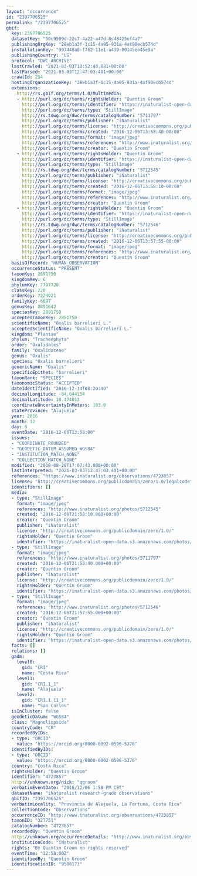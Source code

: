 ```yaml
---
layout: "occurrence"
id: "2397706525"
permalink: "/2397706525"
gbif:
  key: 2397706525
  datasetKey: "50c9509d-22c7-4a22-a47d-8c48425ef4a7"
  publishingOrgKey: "28eb1a3f-1c15-4a95-931a-4af90ecb574d"
  installationKey: "997448a8-f762-11e1-a439-00145eb45e9a"
  publishingCountry: "US"
  protocol: "DWC_ARCHIVE"
  lastCrawled: "2021-03-03T10:52:40.881+00:00"
  lastParsed: "2021-03-03T12:47:03.401+00:00"
  crawlId: 254
  hostingOrganizationKey: "28eb1a3f-1c15-4a95-931a-4af90ecb574d"
  extensions:
    http://rs.gbif.org/terms/1.0/Multimedia:
    - http://purl.org/dc/terms/rightsHolder: "Quentin Groom"
      http://purl.org/dc/terms/identifier: "https://inaturalist-open-data.s3.amazonaws.com/photos/5711797/original.jpeg?1481028412"
      http://purl.org/dc/terms/type: "StillImage"
      http://rs.tdwg.org/dwc/terms/catalogNumber: "5711797"
      http://purl.org/dc/terms/publisher: "iNaturalist"
      http://purl.org/dc/terms/license: "http://creativecommons.org/publicdomain/zero/1.0/"
      http://purl.org/dc/terms/created: "2016-12-06T13:58:40-08:00"
      http://purl.org/dc/terms/format: "image/jpeg"
      http://purl.org/dc/terms/references: "http://www.inaturalist.org/photos/5711797"
      http://purl.org/dc/terms/creator: "Quentin Groom"
    - http://purl.org/dc/terms/rightsHolder: "Quentin Groom"
      http://purl.org/dc/terms/identifier: "https://inaturalist-open-data.s3.amazonaws.com/photos/5712545/original.jpeg?1481042006"
      http://purl.org/dc/terms/type: "StillImage"
      http://rs.tdwg.org/dwc/terms/catalogNumber: "5712545"
      http://purl.org/dc/terms/publisher: "iNaturalist"
      http://purl.org/dc/terms/license: "http://creativecommons.org/publicdomain/zero/1.0/"
      http://purl.org/dc/terms/created: "2016-12-06T13:58:10-08:00"
      http://purl.org/dc/terms/format: "image/jpeg"
      http://purl.org/dc/terms/references: "http://www.inaturalist.org/photos/5712545"
      http://purl.org/dc/terms/creator: "Quentin Groom"
    - http://purl.org/dc/terms/rightsHolder: "Quentin Groom"
      http://purl.org/dc/terms/identifier: "https://inaturalist-open-data.s3.amazonaws.com/photos/5712546/original.jpeg?1481042007"
      http://purl.org/dc/terms/type: "StillImage"
      http://rs.tdwg.org/dwc/terms/catalogNumber: "5712546"
      http://purl.org/dc/terms/publisher: "iNaturalist"
      http://purl.org/dc/terms/license: "http://creativecommons.org/publicdomain/zero/1.0/"
      http://purl.org/dc/terms/created: "2016-12-06T13:57:55-08:00"
      http://purl.org/dc/terms/format: "image/jpeg"
      http://purl.org/dc/terms/references: "http://www.inaturalist.org/photos/5712546"
      http://purl.org/dc/terms/creator: "Quentin Groom"
  basisOfRecord: "HUMAN_OBSERVATION"
  occurrenceStatus: "PRESENT"
  taxonKey: 2891750
  kingdomKey: 6
  phylumKey: 7707728
  classKey: 220
  orderKey: 7224021
  familyKey: 6697
  genusKey: 2891642
  speciesKey: 2891750
  acceptedTaxonKey: 2891750
  scientificName: "Oxalis barrelieri L."
  acceptedScientificName: "Oxalis barrelieri L."
  kingdom: "Plantae"
  phylum: "Tracheophyta"
  order: "Oxalidales"
  family: "Oxalidaceae"
  genus: "Oxalis"
  species: "Oxalis barrelieri"
  genericName: "Oxalis"
  specificEpithet: "barrelieri"
  taxonRank: "SPECIES"
  taxonomicStatus: "ACCEPTED"
  dateIdentified: "2016-12-14T08:20:40"
  decimalLongitude: -84.644154
  decimalLatitude: 10.474013
  coordinateUncertaintyInMeters: 103.0
  stateProvince: "Alajuela"
  year: 2016
  month: 12
  day: 6
  eventDate: "2016-12-06T13:58:00"
  issues:
  - "COORDINATE_ROUNDED"
  - "GEODETIC_DATUM_ASSUMED_WGS84"
  - "INSTITUTION_MATCH_NONE"
  - "COLLECTION_MATCH_NONE"
  modified: "2019-08-28T17:07:43.000+00:00"
  lastInterpreted: "2021-03-03T12:47:03.401+00:00"
  references: "https://www.inaturalist.org/observations/4723857"
  license: "http://creativecommons.org/publicdomain/zero/1.0/legalcode"
  identifiers: []
  media:
  - type: "StillImage"
    format: "image/jpeg"
    references: "http://www.inaturalist.org/photos/5712545"
    created: "2016-12-06T21:58:10.000+00:00"
    creator: "Quentin Groom"
    publisher: "iNaturalist"
    license: "http://creativecommons.org/publicdomain/zero/1.0/"
    rightsHolder: "Quentin Groom"
    identifier: "https://inaturalist-open-data.s3.amazonaws.com/photos/5712545/original.jpeg?1481042006"
  - type: "StillImage"
    format: "image/jpeg"
    references: "http://www.inaturalist.org/photos/5711797"
    created: "2016-12-06T21:58:40.000+00:00"
    creator: "Quentin Groom"
    publisher: "iNaturalist"
    license: "http://creativecommons.org/publicdomain/zero/1.0/"
    rightsHolder: "Quentin Groom"
    identifier: "https://inaturalist-open-data.s3.amazonaws.com/photos/5711797/original.jpeg?1481028412"
  - type: "StillImage"
    format: "image/jpeg"
    references: "http://www.inaturalist.org/photos/5712546"
    created: "2016-12-06T21:57:55.000+00:00"
    creator: "Quentin Groom"
    publisher: "iNaturalist"
    license: "http://creativecommons.org/publicdomain/zero/1.0/"
    rightsHolder: "Quentin Groom"
    identifier: "https://inaturalist-open-data.s3.amazonaws.com/photos/5712546/original.jpeg?1481042007"
  facts: []
  relations: []
  gadm:
    level0:
      gid: "CRI"
      name: "Costa Rica"
    level1:
      gid: "CRI.1_1"
      name: "Alajuela"
    level2:
      gid: "CRI.1.11_1"
      name: "San Carlos"
  isInCluster: false
  geodeticDatum: "WGS84"
  class: "Magnoliopsida"
  countryCode: "CR"
  recordedByIDs:
  - type: "ORCID"
    value: "https://orcid.org/0000-0002-0596-5376"
  identifiedByIDs:
  - type: "ORCID"
    value: "https://orcid.org/0000-0002-0596-5376"
  country: "Costa Rica"
  rightsHolder: "Quentin Groom"
  identifier: "4723857"
  http://unknown.org/nick: "qgroom"
  verbatimEventDate: "2016/12/06 1:58 PM CET"
  datasetName: "iNaturalist research-grade observations"
  gbifID: "2397706525"
  verbatimLocality: "Provincia de Alajuela, La Fortuna, Costa Rica"
  collectionCode: "Observations"
  occurrenceID: "http://www.inaturalist.org/observations/4723857"
  taxonID: "327751"
  catalogNumber: "4723857"
  recordedBy: "Quentin Groom"
  http://unknown.org/occurrenceDetails: "http://www.inaturalist.org/observations/4723857"
  institutionCode: "iNaturalist"
  rights: "By Quentin Groom no rights reserved"
  eventTime: "12:58:00Z"
  identifiedBy: "Quentin Groom"
  identificationID: "9508173"
---
```

